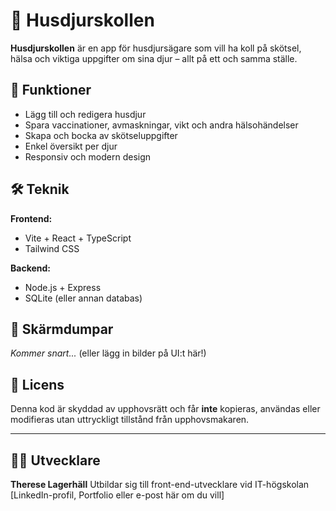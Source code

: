 # 🐾 Husdjurskollen

**Husdjurskollen** är en app för husdjursägare som vill ha koll på skötsel, hälsa och viktiga uppgifter om sina djur – allt på ett och samma ställe.

## 🚀 Funktioner

- Lägg till och redigera husdjur
- Spara vaccinationer, avmaskningar, vikt och andra hälsohändelser
- Skapa och bocka av skötseluppgifter
- Enkel översikt per djur
- Responsiv och modern design

## 🛠️ Teknik

**Frontend:**

- Vite + React + TypeScript
- Tailwind CSS

**Backend:**

- Node.js + Express
- SQLite (eller annan databas)

## 📸 Skärmdumpar

_Kommer snart..._ (eller lägg in bilder på UI:t här!)

## 🔐 Licens

Denna kod är skyddad av upphovsrätt och får **inte** kopieras, användas eller modifieras utan uttryckligt tillstånd från upphovsmakaren.

---

## 👩‍💻 Utvecklare

**Therese Lagerhäll**
Utbildar sig till front-end-utvecklare vid IT-högskolan
[LinkedIn-profil, Portfolio eller e-post här om du vill]
